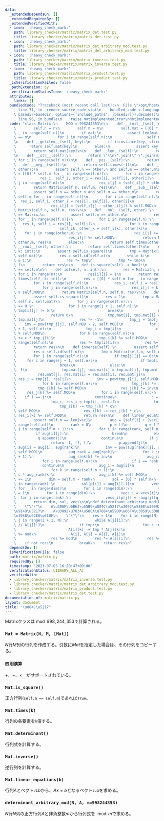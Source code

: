 ```yaml
---
data:
  _extendedDependsOn: []
  _extendedRequiredBy: []
  _extendedVerifiedWith:
  - icon: ':heavy_check_mark:'
    path: library_checker/matrix/matrix_det.test.py
    title: library_checker/matrix/matrix_det.test.py
  - icon: ':heavy_check_mark:'
    path: library_checker/matrix/matrix_det_arbitrary_mod.test.py
    title: library_checker/matrix/matrix_det_arbitrary_mod.test.py
  - icon: ':heavy_check_mark:'
    path: library_checker/matrix/matrix_inverse.test.py
    title: library_checker/matrix/matrix_inverse.test.py
  - icon: ':heavy_check_mark:'
    path: library_checker/matrix/matrix_product.test.py
    title: library_checker/matrix/matrix_product.test.py
  _isVerificationFailed: false
  _pathExtension: py
  _verificationStatusIcon: ':heavy_check_mark:'
  attributes:
    links: []
  bundledCode: "Traceback (most recent call last):\n  File \"/opt/hostedtoolcache/PyPy/3.7.13/x64/site-packages/onlinejudge_verify/documentation/build.py\"\
    , line 71, in _render_source_code_stat\n    bundled_code = language.bundle(stat.path,\
    \ basedir=basedir, options={'include_paths': [basedir]}).decode()\n  File \"/opt/hostedtoolcache/PyPy/3.7.13/x64/site-packages/onlinejudge_verify/languages/python.py\"\
    , line 96, in bundle\n    raise NotImplementedError\nNotImplementedError\n"
  code: "class Matrix:\n    MOD = 998244353\n\n    def __init__(self, n, m, mat=None):\n\
    \        self.n = n\n        self.m = m\n        self.mat = [[0] * self.m for\
    \ _ in range(self.n)]\n        if mat:\n            assert len(mat) == n and len(mat[0])\
    \ == m\n            for i in range(self.n):\n                self.mat[i] = mat[i].copy()\n\
    \n    def __getitem__(self, key):\n        if isinstance(key, slice):\n      \
    \      return self.mat[key]\n        else:\n            assert key >= 0\n    \
    \        return self.mat[key]\n\n    def __len__(self):\n        return len(self.mat)\n\
    \n    def __str__(self):\n        return \"\\n\".join(\" \".join(map(str, self[i]))\
    \ for i in range(self.n))\n\n    def __pos__(self):\n        return self\n\n \
    \   def __neg__(self):\n        return self.times(-1)\n\n    def __add__(self,\
    \ other):\n        assert self.n == other.n and self.m == other.m\n        res\
    \ = [[0] * self.m for _ in range(self.n)]\n        for i in range(self.n):\n \
    \           res_i, self_i, other_i = res[i], self[i], other[i]\n            for\
    \ j in range(self.m):\n                res_i[j] = (self_i[j] + other_i[j]) % self.MOD\n\
    \        return Matrix(self.n, self.m, res)\n\n    def __sub__(self, other):\n\
    \        assert self.n == other.n and self.m == other.m\n        res = [[0] *\
    \ self.m for _ in range(self.n)]\n        for i in range(self.n):\n          \
    \  res_i, self_i, other_i = res[i], self[i], other[i]\n            for j in range(self.m):\n\
    \                res_i[j] = (self_i[j] - other_i[j]) % self.MOD\n        return\
    \ Matrix(self.n, self.m, res)\n\n    def __mul__(self, other):\n        if other.__class__\
    \ == Matrix:\n            assert self.m == other.n\n            res = [[0] * other.m\
    \ for _ in range(self.n)]\n            for i in range(self.n):\n             \
    \   res_i, self_i = res[i], self[i]\n                for k in range(self.m):\n\
    \                    self_ik, other_k = self_i[k], other[k]\n                \
    \    for j in range(other.m):\n                        res_i[j] += self_ik * other_k[j]\n\
    \                        res_i[j] %= self.MOD\n            return Matrix(self.n,\
    \ other.m, res)\n        else:\n            return self.times(other)\n\n    def\
    \ __rmul__(self, other):\n        return self.times(other)\n\n    def __pow__(self,\
    \ k: int):\n        assert self.is_square()\n        tmp = Matrix(self.n, self.n,\
    \ self.mat)\n        res = self.id(self.n)\n        while k:\n            if k\
    \ & 1:\n                res *= tmp\n            tmp *= tmp\n            k >>=\
    \ 1\n        return res\n\n    def is_square(self) -> bool:\n        return self.n\
    \ == self.m\n\n    def id(self, n: int):\n        res = Matrix(n, n)\n       \
    \ for i in range(n):\n            res[i][i] = 1\n        return res\n\n    def\
    \ times(self, k: int):\n        res = [[0] * self.m for _ in range(self.n)]\n\
    \        for i in range(self.n):\n            res_i, self_i = res[i], self[i]\n\
    \            for j in range(self.m):\n                res_i[j] = k * self_i[j]\
    \ % self.MOD\n        return Matrix(self.n, self.m, res)\n\n    def determinant(self):\n\
    \        assert self.is_square()\n        res = 1\n        tmp = Matrix(self.n,\
    \ self.n, self.mat)\n        for j in range(self.n):\n            if tmp[j][j]\
    \ == 0:\n                for i in range(j + 1, self.n):\n                    if\
    \ tmp[i][j] != 0:\n                        break\n                else:\n    \
    \                return 0\n                tmp.mat[j], tmp.mat[i] = tmp.mat[i],\
    \ tmp.mat[j]\n                res *= -1\n            tmp_j = tmp[j]\n        \
    \    inv = pow(tmp_j[j], self.MOD - 2, self.MOD)\n            for i in range(j\
    \ + 1, self.n):\n                tmp_i = tmp[i]\n                c = -inv * tmp_i[j]\
    \ % self.MOD\n                for k in range(self.n):\n                    tmp_i[k]\
    \ += c * tmp_j[k]\n                    tmp_i[k] %= self.MOD\n        for i in\
    \ range(self.n):\n            res *= tmp[i][i]\n            res %= self.MOD\n\
    \        return res\n\n    def inverse(self):\n        assert self.is_square()\n\
    \        res = self.id(self.n)\n        tmp = Matrix(self.n, self.n, self.mat)\n\
    \        for j in range(self.n):\n            if tmp[j][j] == 0:\n           \
    \     for i in range(j + 1, self.n):\n                    if tmp[i][j]:\n    \
    \                    break\n                else:\n                    return\
    \ -1\n                tmp.mat[j], tmp.mat[i] = tmp.mat[i], tmp.mat[j]\n      \
    \          res.mat[j], res.mat[i] = res.mat[i], res.mat[j]\n            tmp_j,\
    \ res_j = tmp[j], res[j]\n            inv = pow(tmp_j[j], self.MOD - 2, self.MOD)\n\
    \            for k in range(self.n):\n                tmp_j[k] *= inv\n      \
    \          tmp_j[k] %= self.MOD\n                res_j[k] *= inv\n           \
    \     res_j[k] %= self.MOD\n            for i in range(self.n):\n            \
    \    if i == j:\n                    continue\n                c = tmp[i][j]\n\
    \                tmp_i, res_i = tmp[i], res[i]\n                for k in range(self.n):\n\
    \                    tmp_i[k] -= tmp_j[k] * c\n                    tmp_i[k] %=\
    \ self.MOD\n                    res_i[k] -= res_j[k] * c\n                   \
    \ res_i[k] %= self.MOD\n        return res\n\n    def linear_equations(self, vec):\n\
    \        assert self.n == len(vec)\n        aug = [self[i] + [vec[i]] for i in\
    \ range(self.n)]\n        rank = 0\n        p = []\n        q = []\n        for\
    \ j in range(self.m + 1):\n            for i in range(rank, self.n):\n       \
    \         if aug[i][j]:\n                    break\n            else:\n      \
    \          q.append(j)\n                continue\n            if j == self.m:\n\
    \                return -1, [], []\n            p.append(j)\n            aug[rank],\
    \ aug[i] = aug[i], aug[rank]\n            inv = pow(aug[rank][j], self.MOD - 2,\
    \ self.MOD)\n            aug_rank = aug[rank]\n            for k in range(self.m\
    \ + 1):\n                aug_rank[k] *= inv\n                aug_rank[k] %= self.MOD\n\
    \            for i in range(self.n):\n                if i == rank:\n        \
    \            continue\n                aug_i = aug[i]\n                c = -aug_i[j]\n\
    \                for k in range(self.m + 1):\n                    aug_i[k] +=\
    \ c * aug_rank[k]\n                    aug_i[k] %= self.MOD\n            rank\
    \ += 1\n        dim = self.m - rank\n        sol = [0] * self.m\n        for i\
    \ in range(rank):\n            sol[p[i]] = aug[i][-1]\n        vecs = [[0] * self.m\
    \ for _ in range(dim)]\n        for i in range(dim):\n            vecs[i][q[i]]\
    \ = 1\n        for i in range(dim):\n            vecs_i = vecs[i]\n          \
    \  for j in range(rank):\n                vecs_i[p[j]] = -aug[j][q[i]] % self.MOD\n\
    \        return dim, sol, vecs\n\n\ndef determinant_arbitrary_mod(N, A, mod=998244353):\n\
    \    \"\"\"\n    A\u306F\u6B63\u65B9\u884C\u5217\u3092\u8868\u30592\u6B21\u5143\
    \u914D\u5217\n    A\u3092\u7834\u58CA\u7684\u5909\u66F4\u3059\u308B\u3053\u3068\
    \u306B\u6CE8\u610F\n    \"\"\"\n    res = 1\n    for i in range(N):\n        for\
    \ j in range(i + 1, N):\n            while A[j][i]:\n                tmp = A[i][i]\
    \ // A[j][i]\n                if tmp:\n                    for k in range(i, N):\n\
    \                        A[i][k] -= tmp * A[j][k]\n                        A[i][k]\
    \ %= mod\n                A[i], A[j] = A[j], A[i]\n                res *= -1\n\
    \                res %= mod\n        res *= A[i][i]\n        res %= mod\n    \
    \    if not res:\n            break\n    return res\n"
  dependsOn: []
  isVerificationFile: false
  path: matrix/matrix.py
  requiredBy: []
  timestamp: '2023-07-05 16:20:47+09:00'
  verificationStatus: LIBRARY_ALL_AC
  verifiedWith:
  - library_checker/matrix/matrix_inverse.test.py
  - library_checker/matrix/matrix_det_arbitrary_mod.test.py
  - library_checker/matrix/matrix_product.test.py
  - library_checker/matrix/matrix_det.test.py
documentation_of: matrix/matrix.py
layout: document
title: "\u884C\u5217"
---
```


Matrixクラスは$\bmod{998,244,353}$で計算される。

### `Mat = Matrix(N, M, [Mat])`

$N$行$M$列の行列を作成する。引数に$Mat$を指定した場合は、その行列をコピーする。

### `四則演算`

$+$、$-$、$\times$　がサポートされている。

### `Mat.is_square()`

正方行列(`self.n == self.m`)であれば`True`。

### `Mat.times(k)`

行列の各要素を`k`倍する。

### `Mat.determinant()`

行列式を計算する。

### `Mat.inverse()`

逆行列を計算する。

### `Mat.linear_equations(b)`

行列$A$とベクトル$b$から、$Ax=b$となるベクトル$x$を求める。

### `determinant_arbitrary_mod(N, A, m=998244353)`

$N$行$N$列の正方行列$A$と非負整数$m$から行列式を$\mod m$で求める。